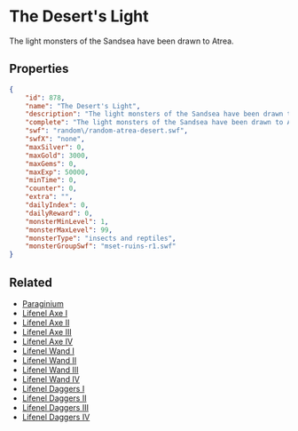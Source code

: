# The Desert's Light

The light monsters of the Sandsea have been drawn to Atrea.

## Properties

```json
{
    "id": 878,
    "name": "The Desert's Light",
    "description": "The light monsters of the Sandsea have been drawn to Atrea.",
    "complete": "The light monsters of the Sandsea have been drawn to Atrea.",
    "swf": "random\/random-atrea-desert.swf",
    "swfX": "none",
    "maxSilver": 0,
    "maxGold": 3000,
    "maxGems": 0,
    "maxExp": 50000,
    "minTime": 0,
    "counter": 0,
    "extra": "",
    "dailyIndex": 0,
    "dailyReward": 0,
    "monsterMinLevel": 1,
    "monsterMaxLevel": 99,
    "monsterType": "insects and reptiles",
    "monsterGroupSwf": "mset-ruins-r1.swf"
}
```

## Related

- [Paraginium](../items/6655-paraginium.md)
- [Lifenel Axe I](../items/6656-lifenel-axe-i.md)
- [Lifenel Axe II](../items/6657-lifenel-axe-ii.md)
- [Lifenel Axe III](../items/6658-lifenel-axe-iii.md)
- [Lifenel Axe IV](../items/6659-lifenel-axe-iv.md)
- [Lifenel Wand I](../items/6660-lifenel-wand-i.md)
- [Lifenel Wand II](../items/6661-lifenel-wand-ii.md)
- [Lifenel Wand III](../items/6662-lifenel-wand-iii.md)
- [Lifenel Wand IV](../items/6663-lifenel-wand-iv.md)
- [Lifenel Daggers I](../items/6664-lifenel-daggers-i.md)
- [Lifenel Daggers II](../items/6665-lifenel-daggers-ii.md)
- [Lifenel Daggers III](../items/6666-lifenel-daggers-iii.md)
- [Lifenel Daggers IV](../items/6667-lifenel-daggers-iv.md)

